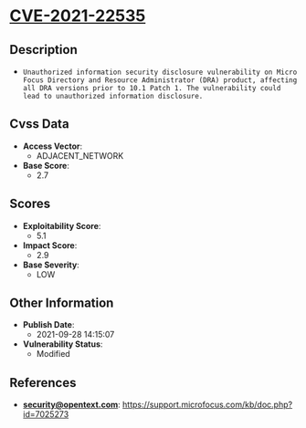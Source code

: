 
# [CVE-2021-22535](https://support.microfocus.com/kb/doc.php?id=7025273)

## Description

- `Unauthorized information security disclosure vulnerability on Micro Focus Directory and Resource Administrator (DRA) product, affecting all DRA versions prior to 10.1 Patch 1. The vulnerability could lead to unauthorized information disclosure.`

## Cvss Data

- **Access Vector**:
  - ADJACENT_NETWORK
- **Base Score**:
  - 2.7

## Scores

- **Exploitability Score**:
  - 5.1
- **Impact Score**:
  - 2.9
- **Base Severity**:
  - LOW

## Other Information

- **Publish Date**:
  - 2021-09-28 14:15:07
- **Vulnerability Status**:
  - Modified

## References

- **security@opentext.com**: https://support.microfocus.com/kb/doc.php?id=7025273
